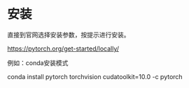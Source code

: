 # 安装

直接到官网选择安装参数，按提示进行安装。

https://pytorch.org/get-started/locally/

例如：conda安装模式

conda install pytorch torchvision cudatoolkit=10.0 -c pytorch
